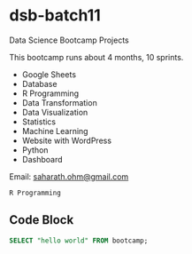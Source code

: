 # dsb-batch11
Data Science Bootcamp Projects

This bootcamp runs about 4 months, 10 sprints.

- Google Sheets
- Database
- R Programming
- Data Transformation
- Data Visualization
- Statistics
- Machine Learning
- Website with WordPress
- Python
- Dashboard

Email: saharath.ohm@gmail.com

`R Programming`

## Code Block

```sql
SELECT "hello world" FROM bootcamp;
```
